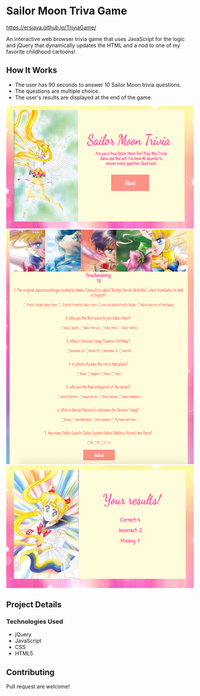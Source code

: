 # Sailor Moon Triva Game
https://ersjava.github.io/TriviaGame/

An interactive web browser trivia game that uses JavaScript for the logic and jQuery that dynamically updates the HTML and a nod to one of my favorite childhood cartoons!

## How It Works

* The user has 90 seconds to answer 10 Sailor Moon trivia questions.
* The questions are multiple choice.
* The user's results are displayed at the end of the game.

<img src="https://github.com/ersJava/TriviaGame/blob/master/screenshot01.png" width="550" height="330" alt="screenshot">

<img src="https://github.com/ersJava/TriviaGame/blob/master/screenshot02.png" width="530" height="630" alt="screenshot">

<img src="https://github.com/ersJava/TriviaGame/blob/master/screenshot03.png" width="550" height="330" alt="screenshot">


## Project Details

### Technologies Used
* jQuery
* JavaScript
* CSS
* HTML5

## Contributing
Pull request are welcome!

